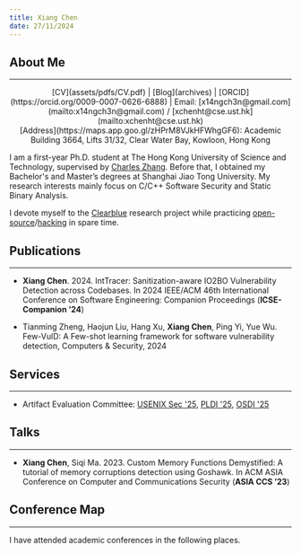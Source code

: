 ```yaml
---
title: Xiang Chen
date: 27/11/2024
---
```


<!-- generate html using pandoc: pandoc --standalone --template _homepage/template.html _homepage/index.md -o index.html -->

## About Me

---

<center>
[CV](assets/pdfs/CV.pdf) | [Blog](archives) | [ORCID](https://orcid.org/0009-0007-0626-6888) | Email: [x14ngch3n@gmail.com](mailto:x14ngch3n@gmail.com) / [xchenht@cse.ust.hk](mailto:xchenht@cse.ust.hk)
</center>
<center>
[Address](https://maps.app.goo.gl/zHPrM8VJkHFWhgGF6): Academic Building 3664, Lifts 31/32, Clear Water Bay, Kowloon, Hong Kong
</center>

I am a first-year Ph.D. student at The Hong Kong University of Science and Technology, supervised by [Charles Zhang](https://cse.hkust.edu.hk/~charlesz). Before that, I obtained my Bachelor's and Master’s degrees at Shanghai Jiao Tong University. My research interests mainly focus on C/C++ Software Security and Static Binary Analysis.

<!-- The open-source and hack should link to separate pages (commits/trophies) in the future -->
I devote myself to the [Clearblue](https://clearblueinnovations.org/) research project while practicing [open-source](https://github.com/x14ngch3n)/[hacking](https://ctftime.org/user/121120) in spare time.

## Publications

---

- **Xiang Chen**. 2024. IntTracer: Sanitization-aware IO2BO Vulnerability Detection across Codebases. In 2024 IEEE/ACM 46th International Conference on Software Engineering: Companion Proceedings (**ICSE-Companion ’24**)
<a href="https://dl.acm.org/doi/pdf/10.1145/3639478.3641223"><i class="fa-solid fa-file-pdf"></i></a>
<a href="https://github.com/x14ngch3n/tracer-infer"><i class="fa-brands fa-github"></i></a>

- Tianming Zheng, Haojun Liu, Hang Xu, **Xiang Chen**, Ping Yi, Yue Wu. Few-VulD: A Few-shot learning framework for software vulnerability detection, Computers & Security, 2024
<a href="https://doi.org/10.1016/j.cose.2024.103992"><i class="fa-solid fa-file-pdf"></i></a>

## Services

---

- Artifact Evaluation Committee: [USENIX Sec '25](https://www.usenix.org/conference/usenixsecurity25/call-for-artifacts), [PLDI '25](https://pldi25.sigplan.org/track/pldi-2025-pldi-research-artifacts#Call-for-Reviewers), [OSDI '25](https://www.usenix.org/conference/osdi25/call-for-artifacts)

## Talks

---

- **Xiang Chen**, Siqi Ma. 2023. Custom Memory Functions Demystified: A tutorial of memory corruptions detection using Goshawk. In ACM ASIA Conference on Computer and Communications Security (**ASIA CCS ’23**) 
<a href="https://github.com/x14ngch3n/Goshawk-tutorial"><i class="fa-brands fa-github"></i></a>

## Conference Map

---

I have attended academic conferences in the following places.
